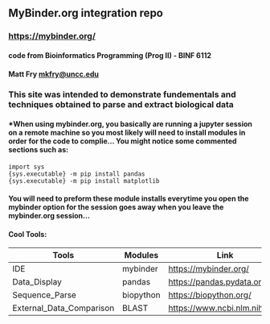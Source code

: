 
## MyBinder.org integration repo
### https://mybinder.org/
#### code from Bioinformatics Programming (Prog II) - BINF 6112
#### Matt Fry mkfry@uncc.edu

### This site was intended to demonstrate fundementals and techniques obtained to parse and extract biological data

#### *When using mybinder.org, you basically are running a jupyter session on a remote machine so you most likely will need to install modules in order for the code to complie...  You might notice some commented sections such as:
```python3
import sys
{sys.executable} -m pip install pandas
{sys.executable} -m pip install matplotlib
```
#### You will need to preform these module installs everytime you open the mybinder option for the session goes away when you leave the mybinder.org session...


#### Cool Tools:

| Tools  | Modules  | Link  |
|---|---|---|
| IDE | mybinder |  https://mybinder.org/   |
| Data_Display | pandas  |  https://pandas.pydata.org/  |
|  Sequence_Parse  |  biopython | https://biopython.org/ |
|  External_Data_Comparison |  BLAST | https://www.ncbi.nlm.nih.gov/   |


